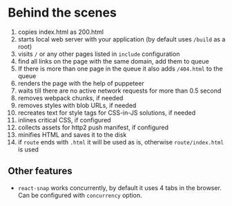 # Behind the scenes

1. copies index.html as 200.html
2. starts local web server with your application (by default uses `/build` as a root)
3. visits `/` or any other pages listed in `include` configuration
4. find all links on the page with the same domain, add them to queue
5. If there is more than one page in the queue it also adds `/404.html` to the queue
6. renders the page with the help of puppeteer
7. waits till there are no active network requests for more than 0.5 second
8. removes webpack chunks, if needed
9. removes styles with blob URLs, if needed
10. recreates text for style tags for CSS-in-JS solutions, if needed
11. inlines critical CSS, if configured
12. collects assets for http2 push manifest, if configured
13. minifies HTML and saves it to the disk
14. if `route` ends with `.html` it will be used as is, otherwise `route/index.html` is used

## Other features

- `react-snap` works concurrently, by default it uses 4 tabs in the browser. Can be configured with `concurrency` option.
